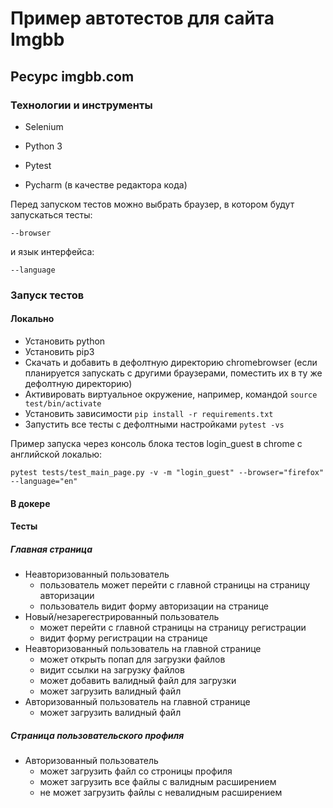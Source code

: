 # Пример автотестов для сайта Imgbb 

## Ресурс imgbb.com

### Технологии и инструменты
* Selenium
* Python 3
* Pytest


* Pycharm (в качестве редактора кода)

Перед запуском тестов можно выбрать браузер, в котором будут запускаться тесты:
```
--browser
```
и язык интерфейса:

```
--language
```
### Запуск тестов
#### Локально

- Установить python
- Установить pip3
- Скачать и добавить в дефолтную директорию chromebrowser 
(если планируется запускать с другими браузерами, поместить их в ту же дефолтную директорию)
- Активировать виртуальное окружение, например, командой `source test/bin/activate`
- Установить зависимости `pip install -r requirements.txt`
- Запустить все тесты с дефолтными настройками `pytest -vs`

Пример запуска через консоль блока тестов login_guest в chrome с английской локалью:
```
pytest tests/test_main_page.py -v -m "login_guest" --browser="firefox" --language="en"
```

#### В докере


#### Тесты
##### Главная страница
* Неавторизованный пользователь
    * пользователь может перейти с главной страницы на страницу авторизации
    * пользователь видит форму авторизации на странице
* Новый/незарегестрированный пользователь
    * может перейти с главной страницы на страницу регистрации
    * видит форму регистрации на странице
* Неавторизованный пользователь на главной странице
    * может открыть попап для загрузки файлов
    * видит ссылки на загрузку файлов
    * может добавить валидный файл для загрузки
    * может загрузить валидный файл
* Авторизованный пользователь на главной странице
    * может загрузить валидный файл
    
##### Страница пользовательского профиля
* Авторизованный пользователь
    * может загрузить файл со строницы профиля
    * может загрузить все файлы с валидным расширением
    * не может загрузить файлы с невалидным расширением